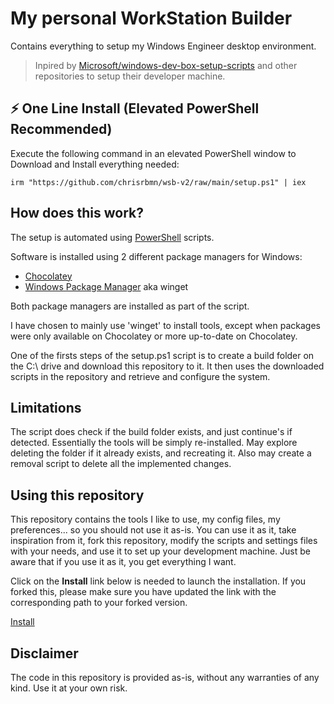 # My personal WorkStation Builder

Contains everything to setup my Windows Engineer desktop environment.

> Inpired by [Microsoft/windows-dev-box-setup-scripts](https://github.com/Microsoft/windows-dev-box-setup-scripts) and other repositories to setup their developer machine.

## ⚡ One Line Install (Elevated PowerShell Recommended)

Execute the following command in an elevated PowerShell window to Download and Install everything needed:

```
irm "https://github.com/chrisrbmn/wsb-v2/raw/main/setup.ps1" | iex
```


## How does this work?

The setup is automated using [PowerShell](https://docs.microsoft.com/en-us/powershell/) scripts.

Software is installed using 2 different package managers for Windows: 
- [Chocolatey](https://chocolatey.org/)
- [Windows Package Manager](https://docs.microsoft.com/en-us/windows/package-manager/) aka winget

Both package managers are installed as part of the script.

I have chosen to mainly use 'winget' to install tools, except when packages were only available on Chocolatey or more up-to-date on Chocolatey.

One of the firsts steps of the setup.ps1 script is to create a build folder on the C:\ drive and download this repository to it. It then uses the downloaded scripts in the repository and retrieve and configure the system.


## Limitations

The script does check if the build folder exists, and just continue's if detected. Essentially the tools will be simply re-installed.
May explore deleting the folder if it already exists, and recreating it. Also may create a removal script to delete all the implemented changes.

## Using this repository 

This repository contains the tools I like to use, my config files, my preferences... so you should not use it as-is. You can use it as it, take inspiration from it, fork this repository, modify the scripts and settings files with your needs, and use it to set up your development machine.  Just be aware that if you use it as it, you get everything I want.

Click on the **Install** link below is needed to launch the installation. If you forked this, please make sure you have updated the link with the corresponding path to your forked version.

[Install](https://boxstarter.org/package/nr/url?https://raw.githubusercontent.com/chrisrbmn/wsb-v2/refs/heads/main/boxstarter.ps1)

## Disclaimer

The code in this repository is provided as-is, without any warranties of any kind. Use it at your own risk.